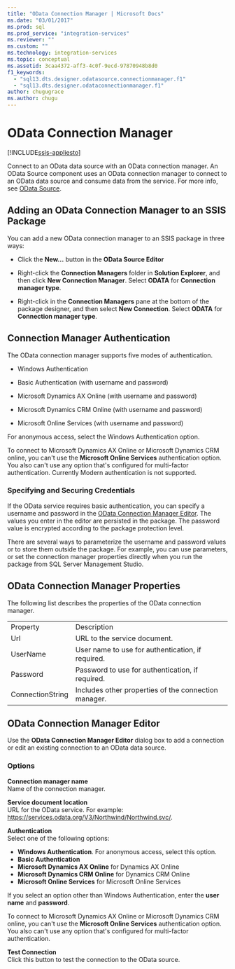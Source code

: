 ```yaml
---
title: "OData Connection Manager | Microsoft Docs"
ms.date: "03/01/2017"
ms.prod: sql
ms.prod_service: "integration-services"
ms.reviewer: ""
ms.custom: ""
ms.technology: integration-services
ms.topic: conceptual
ms.assetid: 3caa4372-aff3-4c0f-9ecd-97870948b8d0
f1_keywords: 
  - "sql13.dts.designer.odatasource.connectionmanager.f1"
  - "sql13.dts.designer.odataconnectionmanager.f1"
author: chugugrace
ms.author: chugu
---
```

# OData Connection Manager

[!INCLUDE[ssis-appliesto](../../includes/ssis-appliesto-ssvrpluslinux-asdb-asdw-xxx.md)]


 Connect to an OData data source with an OData connection manager. An OData Source component uses an OData connection manager to connect to an OData data source and consume data from the service. For more info, see [OData Source](../../integration-services/data-flow/odata-source.md).  
  
## Adding an OData Connection Manager to an SSIS Package  
 You can add a new OData connection manager to an SSIS package in three ways:  
  
-   Click the **New...** button in the **OData Source Editor**  
  
-   Right-click the **Connection Managers** folder in **Solution Explorer**, and then click **New Connection Manager**. Select **ODATA** for **Connection manager type**.  
  
-   Right-click in the **Connection Managers** pane at the bottom of the package designer, and then select **New Connection**. Select **ODATA** for **Connection manager type**.  
  
## Connection Manager Authentication  
 The OData connection manager supports five modes of authentication.  
  
-   Windows Authentication  
  
-   Basic Authentication (with username and password)  

-   Microsoft Dynamics AX Online (with username and password)
  
-   Microsoft Dynamics CRM Online (with username and password)
  
-   Microsoft Online Services (with username and password)  
  
For anonymous access, select the Windows Authentication option.  

To connect to Microsoft Dynamics AX Online or Microsoft Dynamics CRM online, you can't use the **Microsoft Online Services** authentication option. You also can't use any option that's configured for multi-factor authentication. Currently Modern authentication is not supported. 
  
### Specifying and Securing Credentials  
 If the OData service requires basic authentication, you can specify a username and password in the [OData Connection Manager Editor](../../integration-services/connection-manager/odata-connection-manager-editor.md). The values you enter in the editor are persisted in the package. The password value is encrypted according to the package protection level.  
  
 There are several ways to parameterize the username and password values or to store them outside the package. For example, you can use parameters, or set the connection manager properties directly when you run the package from SQL Server Management Studio.  
  
## OData Connection Manager Properties  
 The following list describes the properties of the OData connection manager.  
  
|||  
|-|-|  
|Property|Description|  
|Url|URL to the service document.|  
|UserName|User name to use for authentication, if required.|  
|Password|Password to use for authentication, if required.|  
|ConnectionString|Includes other properties of the connection manager.|  
  
## OData Connection Manager Editor
  Use the **OData Connection Manager Editor** dialog box to add a connection or edit an existing connection to an OData data source.  
  
### Options  
 **Connection manager name**  
 Name of the connection manager.  
  
 **Service document location**  
 URL for the OData service. For example: https://services.odata.org/V3/Northwind/Northwind.svc/.  
  
 **Authentication**  
Select one of the following options:
-   **Windows Authentication**. For anonymous access, select this option.
-   **Basic Authentication** 
-   **Microsoft Dynamics AX Online** for Dynamics AX Online
-   **Microsoft Dynamics CRM Online** for Dynamics CRM Online
-   **Microsoft Online Services** for Microsoft Online Services

If you select an option other than Windows Authentication, enter the **user name** and **password**. 

To connect to Microsoft Dynamics AX Online or Microsoft Dynamics CRM online, you can't use the **Microsoft Online Services** authentication option. You also can't use any option that's configured for multi-factor authentication.

 **Test Connection**  
 Click this button to test the connection to the OData source.  
